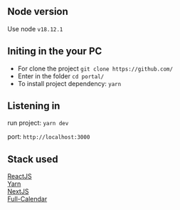
## Node version

Use node `v18.12.1`
## Initing in the your PC

- For clone the project `git clone https://github.com/`
- Enter in the folder `cd portal/`
- To install project dependency: `yarn`


## Listening in

run project: `yarn dev`

port: `http://localhost:3000`

## Stack used

[ReactJS](https://reactjs.org/)<br/>
[Yarn](https://yarnpkg.com/en/)<br/>
[NextJS](https://nextjs.org/)<br/>
[Full-Calendar](https://fullcalendar.io/)<br/>
